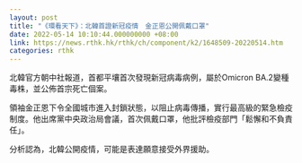 ```yaml
---
layout: post
title: "《環看天下》：北韓首證新冠疫情　金正恩公開佩戴口罩"
date: 2022-05-14 10:10:44.000000000 +08:00
link: https://news.rthk.hk/rthk/ch/component/k2/1648509-20220514.htm
categories: rthk
---
```


北韓官方朝中社報道，首都平壤首次發現新冠病毒病例，屬於Omicron BA.2變種毒株，並公佈首宗死亡個案。

領袖金正恩下令全國城市進入封鎖狀態，以阻止病毒傳播，實行最高級的緊急檢疫制度。他出席黨中央政治局會議，首次佩戴口罩，他批評檢疫部門「鬆懈和不負責任」。

分析認為，北韓公開疫情，可能是表達願意接受外界援助。
